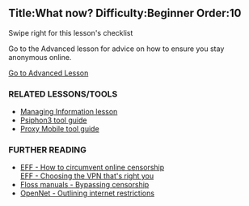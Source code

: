 Title:What now?
Difficulty:Beginner
Order:10
---
<p>Swipe right for this lesson's checklist</p><p>Go to the Advanced lesson for advice on how to ensure you stay anonymous online.</p><a href="umbrella://lesson/the-internet/1" class="button yellow">Go to Advanced Lesson</a><h3>RELATED LESSONS/TOOLS</h3><p><ul><li><a href="umbrella://lesson/managing-information">Managing Information lesson</a></li><li><a href="umbrella://lesson/psiphon">Psiphon3 tool guide</a></li><li><a href="umbrella://lesson/proxy-mobile">Proxy Mobile tool guide</a></li></ul></p><h3>FURTHER READING</h3><p><ul><li><a href="https://ssd.eff.org/en/module/how-circumvent-online-censorship">EFF - How to circumvent online censorship</a></li><a href="https://ssd.eff.org/en/module/choosing-vpn-thats-right-you">EFF - Choosing the VPN that's right you</a><li><a href="en.flossmanuals.net/bypassing-censorship/">Floss manuals - Bypassing censorship</a></li><li><a href="https://opennet.net">OpenNet - Outlining internet restrictions</a></li></ul></p>